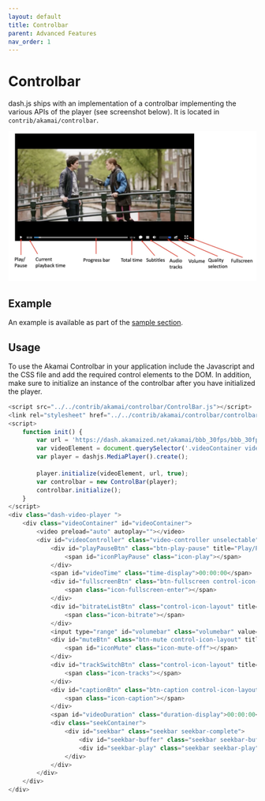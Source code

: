 ```yaml
---
layout: default
title: Controlbar
parent: Advanced Features
nav_order: 1
---
```


# Controlbar
dash.js ships with an implementation of a controlbar implementing the various APIs of the player (see screenshot below).
It is located in `contrib/akamai/controlbar`.

![controlbar](/assets/images/controlbar.jpg)

## Example
An example is available as part of the [sample section](https://reference.dashif.org/dash.js/nightly/samples/getting-started/controlbar.html).

## Usage
To use the Akamai Controlbar in your application include the Javascript and the CSS file and add the required control elements to the DOM. In addition, make sure 
to initialize an instance of the controlbar after you have initialized the player.

```javascript
<script src="../../contrib/akamai/controlbar/ControlBar.js"></script>
<link rel="stylesheet" href="../../contrib/akamai/controlbar/controlbar.css">
<script>
    function init() {
        var url = 'https://dash.akamaized.net/akamai/bbb_30fps/bbb_30fps.mpd';
        var videoElement = document.querySelector('.videoContainer video');
        var player = dashjs.MediaPlayer().create();

        player.initialize(videoElement, url, true);
        var controlbar = new ControlBar(player);
        controlbar.initialize();
    }
</script>
<div class="dash-video-player ">
    <div class="videoContainer" id="videoContainer">
        <video preload="auto" autoplay=""></video>
        <div id="videoController" class="video-controller unselectable">
            <div id="playPauseBtn" class="btn-play-pause" title="Play/Pause">
                <span id="iconPlayPause" class="icon-play"></span>
            </div>
            <span id="videoTime" class="time-display">00:00:00</span>
            <div id="fullscreenBtn" class="btn-fullscreen control-icon-layout" title="Fullscreen">
                <span class="icon-fullscreen-enter"></span>
            </div>
            <div id="bitrateListBtn" class="control-icon-layout" title="Bitrate List">
                <span class="icon-bitrate"></span>
            </div>
            <input type="range" id="volumebar" class="volumebar" value="1" min="0" max="1" step=".01">
            <div id="muteBtn" class="btn-mute control-icon-layout" title="Mute">
                <span id="iconMute" class="icon-mute-off"></span>
            </div>
            <div id="trackSwitchBtn" class="control-icon-layout" title="A/V Tracks">
                <span class="icon-tracks"></span>
            </div>
            <div id="captionBtn" class="btn-caption control-icon-layout" title="Closed Caption">
                <span class="icon-caption"></span>
            </div>
            <span id="videoDuration" class="duration-display">00:00:00</span>
            <div class="seekContainer">
                <div id="seekbar" class="seekbar seekbar-complete">
                    <div id="seekbar-buffer" class="seekbar seekbar-buffer"></div>
                    <div id="seekbar-play" class="seekbar seekbar-play"></div>
                </div>
            </div>
        </div>
    </div>
</div>
```



